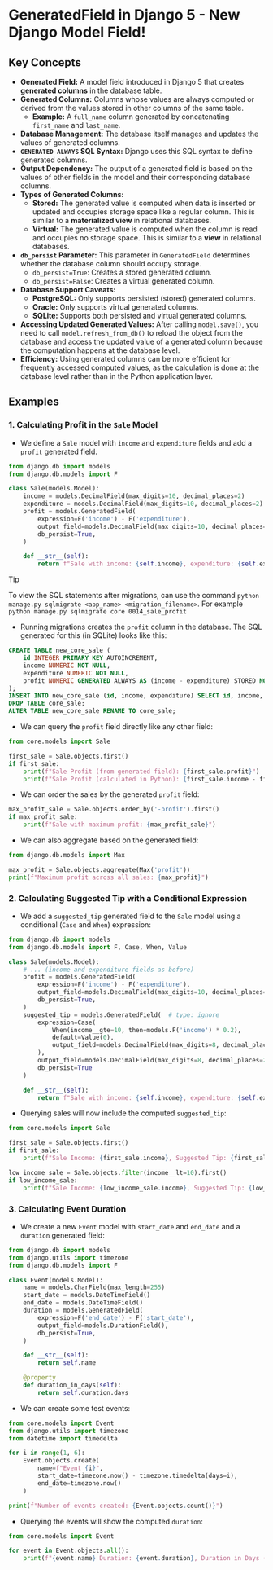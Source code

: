 # GeneratedField in Django 5 - New Django Model Field!

## Key Concepts

- **Generated Field:** A model field introduced in Django 5 that creates **generated columns** in the database table.
- **Generated Columns:** Columns whose values are always computed or derived from the values stored in other columns of the same table.
  - **Example:** A `full_name` column generated by concatenating `first_name` and `last_name`.
- **Database Management:** The database itself manages and updates the values of generated columns.
- **`GENERATED ALWAYS` SQL Syntax:** Django uses this SQL syntax to define generated columns.
- **Output Dependency:** The output of a generated field is based on the values of other fields in the model and their corresponding database columns.
- **Types of Generated Columns:**
  - **Stored:** The generated value is computed when data is inserted or updated and occupies storage space like a regular column. This is similar to a **materialized view** in relational databases.
  - **Virtual:** The generated value is computed when the column is read and occupies no storage space. This is similar to a **view** in relational databases.
- **`db_persist` Parameter:** This parameter in `GeneratedField` determines whether the database column should occupy storage.
  - `db_persist=True`: Creates a stored generated column.
  - `db_persist=False`: Creates a virtual generated column.
- **Database Support Caveats:**
  - **PostgreSQL:** Only supports persisted (stored) generated columns.
  - **Oracle:** Only supports virtual generated columns.
  - **SQLite:** Supports both persisted and virtual generated columns.
- **Accessing Updated Generated Values:** After calling `model.save()`, you need to call `model.refresh_from_db()` to reload the object from the database and access the updated value of a generated column because the computation happens at the database level.
- **Efficiency:** Using generated columns can be more efficient for frequently accessed computed values, as the calculation is done at the database level rather than in the Python application layer.

## Examples

### 1. Calculating Profit in the `Sale` Model

- We define a `Sale` model with `income` and `expenditure` fields and add a `profit` generated field.

```python
from django.db import models
from django.db.models import F

class Sale(models.Model):
    income = models.DecimalField(max_digits=10, decimal_places=2)
    expenditure = models.DecimalField(max_digits=10, decimal_places=2)
    profit = models.GeneratedField(
        expression=F('income') - F('expenditure'),
        output_field=models.DecimalField(max_digits=10, decimal_places=2),
        db_persist=True,
    )

    def __str__(self):
        return f"Sale with income: {self.income}, expenditure: {self.expenditure}, profit: {self.profit}"
```

> [!TIP]
> To view the SQL statements after migrations, can use the command `python manage.py sqlmigrate <app_name> <migration_filename>`. For example `python manage.py sqlmigrate core 0014_sale_profit`

- Running migrations creates the `profit` column in the database. The SQL generated for this (in SQLite) looks like this:

```sql
CREATE TABLE new_core_sale (
    id INTEGER PRIMARY KEY AUTOINCREMENT,
    income NUMERIC NOT NULL,
    expenditure NUMERIC NOT NULL,
    profit NUMERIC GENERATED ALWAYS AS (income - expenditure) STORED NOT NULL
);
INSERT INTO new_core_sale (id, income, expenditure) SELECT id, income, expenditure FROM core_sale;
DROP TABLE core_sale;
ALTER TABLE new_core_sale RENAME TO core_sale;
```

- We can query the `profit` field directly like any other field:

```python
from core.models import Sale

first_sale = Sale.objects.first()
if first_sale:
    print(f"Sale Profit (from generated field): {first_sale.profit}")
    print(f"Sale Profit (calculated in Python): {first_sale.income - first_sale.expenditure}")
```

- We can order the sales by the generated `profit` field:

```python
max_profit_sale = Sale.objects.order_by('-profit').first()
if max_profit_sale:
    print(f"Sale with maximum profit: {max_profit_sale}")
```

- We can also aggregate based on the generated field:

```python
from django.db.models import Max

max_profit = Sale.objects.aggregate(Max('profit'))
print(f"Maximum profit across all sales: {max_profit}")
```

### 2. Calculating Suggested Tip with a Conditional Expression

- We add a `suggested_tip` generated field to the `Sale` model using a conditional (`Case` and `When`) expression:

```python
from django.db import models
from django.db.models import F, Case, When, Value

class Sale(models.Model):
    # ... (income and expenditure fields as before)
    profit = models.GeneratedField(
        expression=F('income') - F('expenditure'),
        output_field=models.DecimalField(max_digits=10, decimal_places=2),
        db_persist=True,
    )
    suggested_tip = models.GeneratedField(  # type: ignore
        expression=Case(
            When(income__gte=10, then=models.F('income') * 0.2),
            default=Value(0),
            output_field=models.DecimalField(max_digits=8, decimal_places=2),
        ),
        output_field=models.DecimalField(max_digits=8, decimal_places=2),
        db_persist=True
    )

    def __str__(self):
        return f"Sale with income: {self.income}, expenditure: {self.expenditure}, profit: {self.profit}, suggested tip: {self.suggested_tip}"
```

- Querying sales will now include the computed `suggested_tip`:

```python
from core.models import Sale

first_sale = Sale.objects.first()
if first_sale:
    print(f"Sale Income: {first_sale.income}, Suggested Tip: {first_sale.suggested_tip}")

low_income_sale = Sale.objects.filter(income__lt=10).first()
if low_income_sale:
    print(f"Sale Income: {low_income_sale.income}, Suggested Tip: {low_income_sale.suggested_tip}")
```

### 3. Calculating Event Duration

- We create a new `Event` model with `start_date` and `end_date` and a `duration` generated field:

```python
from django.db import models
from django.utils import timezone
from django.db.models import F

class Event(models.Model):
    name = models.CharField(max_length=255)
    start_date = models.DateTimeField()
    end_date = models.DateTimeField()
    duration = models.GeneratedField(
        expression=F('end_date') - F('start_date'),
        output_field=models.DurationField(),
        db_persist=True,
    )

    def __str__(self):
        return self.name

    @property
    def duration_in_days(self):
        return self.duration.days
```

- We can create some test events:

```python
from core.models import Event
from django.utils import timezone
from datetime import timedelta

for i in range(1, 6):
    Event.objects.create(
        name=f"Event {i}",
        start_date=timezone.now() - timezone.timedelta(days=i),
        end_date=timezone.now()
    )

print(f"Number of events created: {Event.objects.count()}")
```

- Querying the events will show the computed `duration`:

```python
from core.models import Event

for event in Event.objects.all():
    print(f"{event.name} Duration: {event.duration}, Duration in Days (property): {event.duration_in_days}")
```
